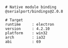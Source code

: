     # Native module binding
    @serialport/bindings@2.0.8
    
    # Target
    runtime     : electron 
    version     : 4.2.10
    platform    : win32
    arch        : ia32
    abi         : 69
